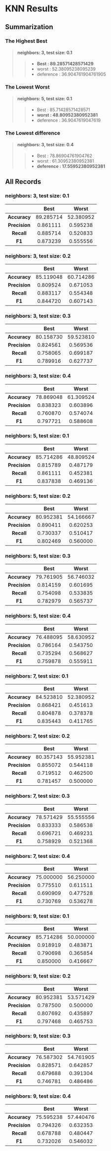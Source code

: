 # KNN Results

## Summarization

### The Highest Best

>#### neighbors: 3, test size: 0.1
>> - **Best		: 89.28571428571429**
>> - worst		: 52.38095238095239
>> - deference	: 36.904761904761905

### The Lowest Worst

>#### neighbors: 5, test size: 0.1
>> - Best		: 85.71428571428571
>> - **worst	: 48.80952380952381**
>> - deference	: 36.9047619047619

### The Lowest difference

>#### neighbors: 3, test size: 0.4
>> - Best			: 78.86904761904762
>> - worst			: 61.30952380952381
>> - **deference	: 17.55952380952381**

## All Records

### neighbors: 3, test size: 0.1

|               |        Best      |       Worst      |
| :-----------: | :--------------: | :--------------: |
| **Accuracy**  |  89.285714       |  52.380952       |
| **Precision** |   0.861111       |   0.595238       |
| **Recall**    |   0.885714       |   0.520833       |
| **F1**        |   0.873239       |   0.555556       |
### neighbors: 3, test size: 0.2

|               |        Best      |       Worst      |
| :-----------: | :--------------: | :--------------: |
| **Accuracy**  |  85.119048       |  60.714286       |
| **Precision** |   0.809524       |   0.671053       |
| **Recall**    |   0.883117       |   0.554348       |
| **F1**        |   0.844720       |   0.607143       |
### neighbors: 3, test size: 0.3

|               |        Best      |       Worst      |
| :-----------: | :--------------: | :--------------: |
| **Accuracy**  |  80.158730       |  59.523810       |
| **Precision** |   0.824561       |   0.569536       |
| **Recall**    |   0.758065       |   0.699187       |
| **F1**        |   0.789916       |   0.627737       |
### neighbors: 3, test size: 0.4

|               |        Best      |       Worst      |
| :-----------: | :--------------: | :--------------: |
| **Accuracy**  |  78.869048       |  61.309524       |
| **Precision** |   0.838323       |   0.603896       |
| **Recall**    |   0.760870       |   0.574074       |
| **F1**        |   0.797721       |   0.588608       |
### neighbors: 5, test size: 0.1

|               |        Best      |       Worst      |
| :-----------: | :--------------: | :--------------: |
| **Accuracy**  |  85.714286       |  48.809524       |
| **Precision** |   0.815789       |   0.487179       |
| **Recall**    |   0.861111       |   0.452381       |
| **F1**        |   0.837838       |   0.469136       |
### neighbors: 5, test size: 0.2

|               |        Best      |       Worst      |
| :-----------: | :--------------: | :--------------: |
| **Accuracy**  |  80.952381       |  54.166667       |
| **Precision** |   0.890411       |   0.620253       |
| **Recall**    |   0.730337       |   0.510417       |
| **F1**        |   0.802469       |   0.560000       |
### neighbors: 5, test size: 0.3

|               |        Best      |       Worst      |
| :-----------: | :--------------: | :--------------: |
| **Accuracy**  |  79.761905       |  56.746032       |
| **Precision** |   0.814159       |   0.601695       |
| **Recall**    |   0.754098       |   0.533835       |
| **F1**        |   0.782979       |   0.565737       |
### neighbors: 5, test size: 0.4

|               |        Best      |       Worst      |
| :-----------: | :--------------: | :--------------: |
| **Accuracy**  |  76.488095       |  58.630952       |
| **Precision** |   0.786164       |   0.543750       |
| **Recall**    |   0.735294       |   0.568627       |
| **F1**        |   0.759878       |   0.555911       |
### neighbors: 7, test size: 0.1

|               |        Best      |       Worst      |
| :-----------: | :--------------: | :--------------: |
| **Accuracy**  |  84.523810       |  52.380952       |
| **Precision** |   0.868421       |   0.451613       |
| **Recall**    |   0.804878       |   0.378378       |
| **F1**        |   0.835443       |   0.411765       |
### neighbors: 7, test size: 0.2

|               |        Best      |       Worst      |
| :-----------: | :--------------: | :--------------: |
| **Accuracy**  |  80.357143       |  55.952381       |
| **Precision** |   0.855072       |   0.544118       |
| **Recall**    |   0.719512       |   0.462500       |
| **F1**        |   0.781457       |   0.500000       |
### neighbors: 7, test size: 0.3

|               |        Best      |       Worst      |
| :-----------: | :--------------: | :--------------: |
| **Accuracy**  |  78.571429       |  55.555556       |
| **Precision** |   0.833333       |   0.586538       |
| **Recall**    |   0.696721       |   0.469231       |
| **F1**        |   0.758929       |   0.521368       |
### neighbors: 7, test size: 0.4

|               |        Best      |       Worst      |
| :-----------: | :--------------: | :--------------: |
| **Accuracy**  |  75.000000       |  56.250000       |
| **Precision** |   0.775510       |   0.611511       |
| **Recall**    |   0.690909       |   0.477528       |
| **F1**        |   0.730769       |   0.536278       |
### neighbors: 9, test size: 0.1

|               |        Best      |       Worst      |
| :-----------: | :--------------: | :--------------: |
| **Accuracy**  |  85.714286       |  50.000000       |
| **Precision** |   0.918919       |   0.483871       |
| **Recall**    |   0.790698       |   0.365854       |
| **F1**        |   0.850000       |   0.416667       |
### neighbors: 9, test size: 0.2

|               |        Best      |       Worst      |
| :-----------: | :--------------: | :--------------: |
| **Accuracy**  |  80.952381       |  53.571429       |
| **Precision** |   0.787500       |   0.500000       |
| **Recall**    |   0.807692       |   0.435897       |
| **F1**        |   0.797468       |   0.465753       |
### neighbors: 9, test size: 0.3

|               |        Best      |       Worst      |
| :-----------: | :--------------: | :--------------: |
| **Accuracy**  |  76.587302       |  54.761905       |
| **Precision** |   0.828571       |   0.642857       |
| **Recall**    |   0.679688       |   0.391304       |
| **F1**        |   0.746781       |   0.486486       |
### neighbors: 9, test size: 0.4

|               |        Best      |       Worst      |
| :-----------: | :--------------: | :--------------: |
| **Accuracy**  |  75.595238       |  57.440476       |
| **Precision** |   0.794326       |   0.632353       |
| **Recall**    |   0.678788       |   0.480447       |
| **F1**        |   0.732026       |   0.546032       |